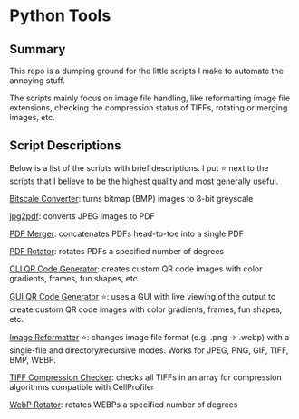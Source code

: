 # Python Tools
## Summary
This repo is a dumping ground for the little scripts I make to automate the annoying stuff.

The scripts mainly focus on image file handling, like reformatting image file extensions, checking the compression status of TIFFs, rotating or merging images, etc.

## Script Descriptions
Below is a list of the scripts with brief descriptions. I put ⭐ next to the scripts that I believe to be the highest quality and most generally useful.

[Bitscale Converter](scripts/bitscale_converter.py): turns bitmap (BMP) images to 8-bit greyscale

[jpg2pdf](scripts/jpg2pdf.py): converts JPEG images to PDF

[PDF Merger](scripts/pdf_merger.py): concatenates PDFs head-to-toe into a single PDF

[PDF Rotator](scripts/pdf_rotator.py): rotates PDFs a specified number of degrees

[CLI QR Code Generator](scripts/qr_gen_cli.py): creates custom QR code images with color gradients, frames, fun shapes, etc.

[GUI QR Code Generator](scripts/qr_gen_gui.py) ⭐: uses a GUI with live viewing of the output to create custom QR code images with color gradients, frames, fun shapes, etc.

[Image Reformatter](scripts/reformat_images.py) ⭐: changes image file format (e.g. .png -> .webp) with a single-file and directory/recursive modes. Works for JPEG, PNG, GIF, TIFF, BMP, WEBP.

[TIFF Compression Checker](scripts/tiff_compression_check.py): checks all TIFFs in an array for compression algorithms compatible with CellProfiler

[WebP Rotator](scripts/webp_rotator.py): rotates WEBPs a specified number of degrees

